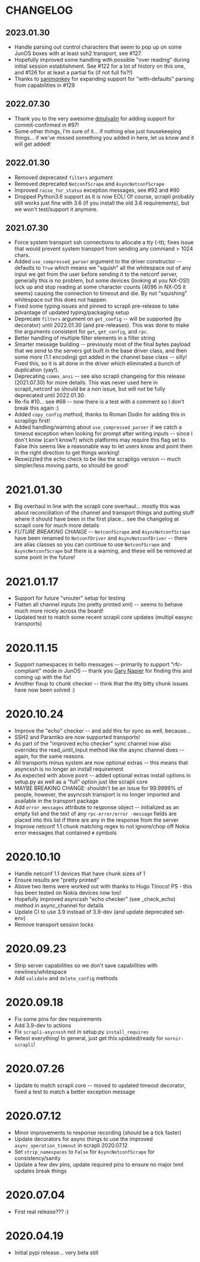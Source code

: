 CHANGELOG
=========

## 2023.01.30

- Handle parsing out control characters that seem to pop up on some JunOS boxes with at least ssh2 transport, see #127.
- Hopefully improved some handling with possible "over reading" during initial session establishment. See #122 for a 
  lot of history on this one, and #126 for at least a partial fix (if not full fix?!)
- Thanks to [sanjmonkey](https://github.com/sanjmonkey) for expanding support for "with-defaults" parsing from 
  capabilities in #129


## 2022.07.30

- Thank you to the very awesome  [dmulyalin](https://github.com/dmulyalin) for adding support for commit-confirmed 
  in #97!
- Some other things, I'm sure of it... if nothing else just housekeeping things... if we've missed something you 
  added in  here, let us know and it will get added!


## 2022.01.30

- Removed deprecated `filters` argument
- Removed deprecated `NetconfScrape` and `AsyncNetconfScrape`
- Improved `raise_for_status` exception messages, see #92 and #90
- Dropped Python3.6 support as it is now EOL! Of course, scrapli probably still works just fine with 3.6 (if you 
  install the old 3.6 requirements), but we won't test/support it anymore.


## 2021.07.30

- Force system transport ssh connections to allocate a tty (-tt); fixes issue that would prevent system transport 
  from sending any command > 1024 chars.
- Added `use_compressed_parser` argument to the driver constructor -- defaults to `True` which means we "squish" all 
  the whitespace out of any input we get from the user before sending it to the netconf server, generally this is no 
  problem, but some devices (looking at you NX-OS!) lock up and stop reading at some character counts (4096 in NX-OS 
  it seems) causing the connection to timeout and die. By *not* "squishing" whitespace out this does not happen.
- Fixed some typing issues and pinned to scrapli pre-release to take advantage of updated typing/packaging setup  
- Deprecate `filters` argument on `get_config` -- will be supported (by decorator) until 2022.01.30 (and 
  pre-releases). This was done to make the arguments consistent for `get`, `get_config`, and `rpc`.
- Better handling of multiple filter elements in a filter string
- Smarter message building -- previously most of the final bytes payload that we send to the servers got built in 
  the base driver class, and then some more (1.1 encoding) got added in the channel base class -- silly! Fixed this, 
  so it is all done in the driver which eliminated a bunch of duplication (yay!).
- Deprecating `comms_ansi` -- see also scrapli changelog for this release (2021.07.30) for more details. This was 
  never used here in scrapli_netconf so should be a non issue, but will not be fully deprecated until 2022.01.30.
- Re-fix #10... see #68 -- now there is a test with a comment so I don't break this again :)
- Added `copy_config` method, thanks to Roman Dodin for adding this in scrapligo first!
- Added handling/warning about `use_compressed_parser` if we catch a timeout exception when looking for prompt after 
  writing inputs -- since I don't know (can't know?) which platforms may require this flag set to False this seems 
  like a reasonable way to let users know and point them in the right direction to get things working!
- Reswizzled the echo check to be like the scrapligo version -- much simpler/less moving parts, so should be good!


# 2021.01.30

- Big overhaul in line with the scrapli core overhaul... mostly this was about reconciliation of the channel and 
  transport things and putting stuff where it should have been in the first place... see the changelog at scrapli 
  core for much more details
- *FUTURE BREAKING CHANGE* -- `NetconfScrape` and `AsyncNetconfScrape` have been renamed to `NetconfDriver` and 
  `AsyncNetconfDriver` -- there are alias classes so you can continue to use `NetconfScrape` and 
  `AsyncNetconfScrape` but there is a warning, and these will be removed at some point in the future!


# 2021.01.17

- Support for future "vrouter" setup for testing
- Flatten all channel inputs (no pretty printed xml) -- seems to behave much more nicely across the board!
- Updated test to match some recent scrapli core updates (multipl easync transports)


# 2020.11.15

- Support namespaces in hello messages -- primarily to support "rfc-compliant" mode in JunOS -- thank you 
 [Gary Napier](https://github.com/napierg) for finding this and coming up with the fix!
- Another fixup to chunk checker -- think that the itty bitty chunk issues have now been solved :)


# 2020.10.24

- Improve the "echo" checker -- and add this for sync as well, because...
- SSH2 and Paramiko are now supported transports!
- As part of the "improved echo checker" sync channel now also overrides the read_until_input method like the async
 channel does -- again, for the same reasons.
- All transports minus system are now optional extras -- this means that asyncssh is no longer an install requirement
- As expected with above point -- added optional extras install options in setup.py as well as a "full" option just
 like scrapli core
- MAYBE BREAKING CHANGE: shouldn't be an issue for 99.9999% of people, however, the asyncssh transport is no longer
 imported and available in the transport package
- Add `error_messages` attribute to response object -- initialized as an empty list and the text of any `rpc-error/error
-message` fields are placed into this list if there are any in the response from the server
- Improve netconf 1.1 chunk matching regex to not ignore/chop off Nokia error messages that contained `#` symbols


# 2020.10.10

- Handle netconf 1.1 devices that have chunk sizes of 1
- Ensure results are "pretty printed"
- Above two items were worked out with thanks to Hugo Tinoco! PS - this has been tested on Nokia devices now too!
- Hopefully improved asyncssh "echo checker" (see _check_echo) method in async_channel for details
- Update CI to use 3.9 instead of 3.9-dev (and update deprecated set-env)
- Remove transport session locks


# 2020.09.23

- Strip server capabilities so we don't save capabilities with newlines/whitespace
- Add `validate` and `delete_config` methods


# 2020.09.18

- Fix some pins for dev requirements
- Add 3.9-dev to actions
- Fix `scrapli-asycnssh` not in setup.py `install_requires`
- Retest everything! In general, just get this updated/ready for `nornir-scrapli`!


# 2020.07.26

- Update to match scrapli core -- moved to updated timeout decorator, fixed a test to match a better exception message


# 2020.07.12

- Minor improvements to response recording (should be a tick faster)
- Update decorators for async things to use the improved `async_operation_timeout` in scrapli 2020.07.12
- Set `strip_namespaces` to `False` for `AsyncNetconfScrape` for consistency/sanity
- Update a few dev pins, update required pins to ensure no major lxml updates break things


# 2020.07.04

- First real release??? :)


# 2020.04.19

- Initial pypi release... very beta still
